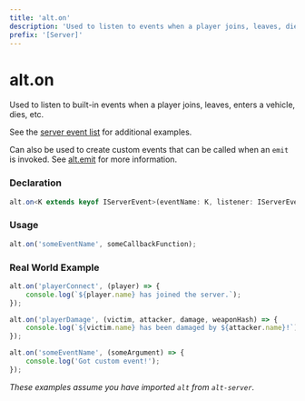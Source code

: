 ```yaml
---
title: 'alt.on'
description: 'Used to listen to events when a player joins, leaves, dies, etc.'
prefix: '[Server]'
---
```


# alt.on

Used to listen to built-in events when a player joins, leaves, enters a vehicle, dies, etc.

See the [server event list](../articles/server/server-events.md) for additional examples.

Can also be used to create custom events that can be called when an `emit` is invoked. See [alt.emit](emit.md) for more information.

### Declaration

```typescript
alt.on<K extends keyof IServerEvent>(eventName: K, listener: IServerEvent[K]): void
```

### Usage

```js
alt.on('someEventName', someCallbackFunction);
```

### Real World Example

```js
alt.on('playerConnect', (player) => {
    console.log(`${player.name} has joined the server.`);
});

alt.on('playerDamage', (victim, attacker, damage, weaponHash) => {
    console.log(`${victim.name} has been damaged by ${attacker.name}!`);
});

alt.on('someEventName', (someArgument) => {
    console.log('Got custom event!');
});
```

_These examples assume you have imported `alt` from `alt-server`._
